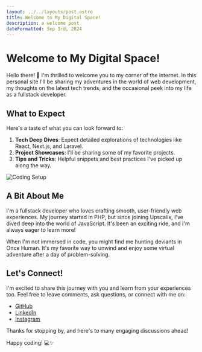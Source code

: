 ```yaml
---
layout: ../../layouts/post.astro
title: Welcome to My Digital Space!
description: a welcome post
dateFormatted: Sep 3rd, 2024
---
```


# Welcome to My Digital Space!

Hello there! 👋 I'm thrilled to welcome you to my corner of the internet. In this personal site I'll be sharing my adventures in the world of web development, my thoughts on the latest tech trends, and the occasional peek into my life as a fullstack developer.

## What to Expect

Here's a taste of what you can look forward to:

1. **Tech Deep Dives**: Expect detailed explorations of technologies like React, Next.js, and Laravel.
2. **Project Showcases**: I'll be sharing some of my favorite projects.
3. **Tips and Tricks**: Helpful snippets and best practices I've picked up along the way.

<img src="/assets/images/posts/me.jpeg" alt="Coding Setup" class="float-left mr-5 w-full md:w-72 lg:w-80 mb-4 md:mb-0">

## A Bit About Me

I'm a fullstack developer who loves crafting smooth, user-friendly web experiences. My journey started in PHP, but since joining Upscalix, I've dived deep into the world of JavaScript. It's been an exciting ride, and I'm always eager to learn more!

When I'm not immersed in code, you might find me hunting deviants in Once Human. It's my favorite way to unwind and enjoy some virtual adventure after a day of problem-solving.

<div style="clear: both;"></div>

## Let's Connect!

I'm excited to share this journey with you and learn from your experiences too. Feel free to leave comments, ask questions, or connect with me on:

- [GitHub](https://github.com/dodycode)
- [LinkedIn](https://www.linkedin.com/in/dodycode/)
- [Instagram](https://www.instagram.com/__dodypras/)

Thanks for stopping by, and here's to many engaging discussions ahead!

Happy coding! 💻✨
